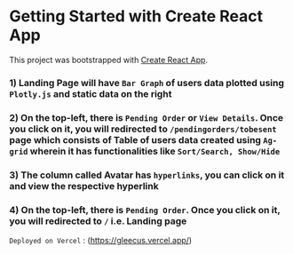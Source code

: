 # Getting Started with Create React App

This project was bootstrapped with [Create React App](https://github.com/facebook/create-react-app).


### 1) Landing Page will have `Bar Graph` of users data plotted using `Plotly.js` and static data on the right

### 2) On the top-left, there is `Pending Order` or `View Details`. Once you click on it, you will redirected to `/pendingorders/tobesent` page which consists of Table of users data created using `Ag-grid` wherein it has functionalities like `Sort/Search, Show/Hide`

### 3) The column called Avatar has `hyperlinks`, you can click on it and view the respective hyperlink

### 4)  On the top-left, there is `Pending Order`. Once you click on it, you will redirected to `/` i.e. Landing page 

`Deployed on Vercel` : (https://gleecus.vercel.app/)
